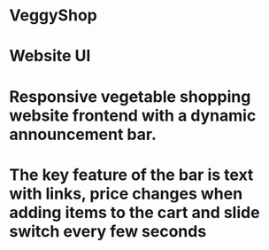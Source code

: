 # VeggyShop
# Website UI

# Responsive vegetable shopping website frontend with a dynamic announcement bar.
# The key feature of the bar is text with links, price changes when adding items to the cart and slide switch every few seconds
